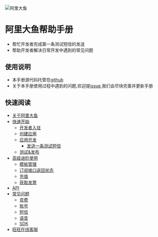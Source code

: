 ![阿里大鱼](http://img.alicdn.com/tps/TB1naG4KpXXXXcsXFXXXXXXXXXX-274-27.svg)

# 阿里大鱼帮助手册
- 帮忙开发者完成第一条测试短信的发送
- 帮助开发者解决日常开发中遇到的常见问题

## 使用说明
- 本手册源代码托管在[github](https://github.com/alidayu/alidayu-handbook)
- 关于本手册使用过程中遇到的问题,欢迎提[issue](https://github.com/alidayu/alidayu-handbook/issues),我们会尽快完善并更新手册

## 快速阅读

* [关于阿里大鱼](about/index.md)
* [快速开始](start/index.md)
  - [开发者入驻](start/developer-reg.md)
  - [创建应用](start/app-create.md)
  - [应用开发](start/app-develop.md)
    - [发送一条测试短信](start/test-sms.md)
  - [测试&发布](start/app-publish.md)
* [高级进阶使用](senior/index.md)
  - [模板管理](senior/tpl-manage.md)
  - [订阅接口返回状态](senior/subscribe-interface-status.md)
  - [充值](senior/charge.md)
  - [获取发票](senior/invoice.md)
* [API](api/index.md)
* [常见问题](help/index.md)
  - [资费](help/fee.md)
  - [账号](help/account.md)
  - [短信](help/sms.md)
  - [语音](help/voice.md)
  - [SDK](help/sdk.md)
* [旺旺在线客服](help/service.md)